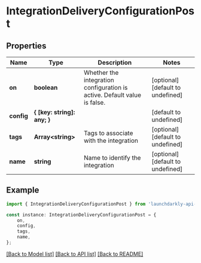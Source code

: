 # IntegrationDeliveryConfigurationPost


## Properties

Name | Type | Description | Notes
------------ | ------------- | ------------- | -------------
**on** | **boolean** | Whether the integration configuration is active. Default value is false. | [optional] [default to undefined]
**config** | **{ [key: string]: any; }** |  | [default to undefined]
**tags** | **Array&lt;string&gt;** | Tags to associate with the integration | [optional] [default to undefined]
**name** | **string** | Name to identify the integration | [optional] [default to undefined]

## Example

```typescript
import { IntegrationDeliveryConfigurationPost } from 'launchdarkly-api-typescript';

const instance: IntegrationDeliveryConfigurationPost = {
    on,
    config,
    tags,
    name,
};
```

[[Back to Model list]](../README.md#documentation-for-models) [[Back to API list]](../README.md#documentation-for-api-endpoints) [[Back to README]](../README.md)
